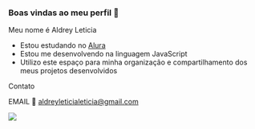 ### Boas vindas ao meu perfil 🌻

Meu nome é Aldrey Leticia

- Estou estudando no [Alura](https://www.alura.com.br)
- Estou me desenvolvendo na linguagem JavaScript
- Utilizo este espaço para minha organização e compartilhamento dos meus projetos desenvolvidos

Contato 

EMAIL 📩 
aldreyleticialeticia@gmail.com


![](https://tenor.com/pt-BR/view/okay-penelope-bridgerton-featherington-nicola-gif-20215115)
